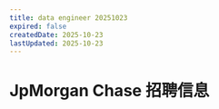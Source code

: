 ```yaml
---
title: data engineer 20251023
expired: false
createdDate: 2025-10-23
lastUpdated: 2025-10-23
---
```

# JpMorgan Chase 招聘信息

<JobPostingTable job-posting-json-path="jpmorgan-chase/data/data-engineer-20251023.json" />
